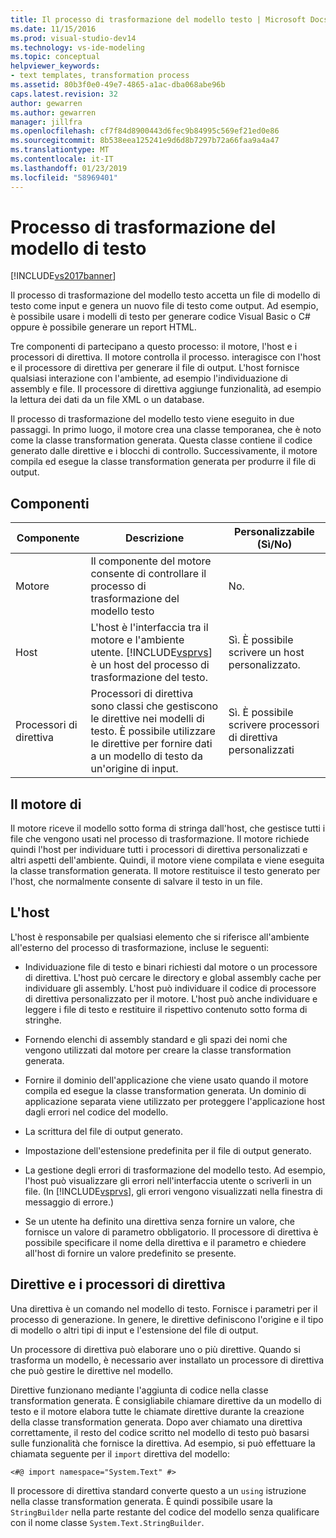 ```yaml
---
title: Il processo di trasformazione del modello testo | Microsoft Docs
ms.date: 11/15/2016
ms.prod: visual-studio-dev14
ms.technology: vs-ide-modeling
ms.topic: conceptual
helpviewer_keywords:
- text templates, transformation process
ms.assetid: 80b3f0e0-49e7-4865-a1ac-dba068abe96b
caps.latest.revision: 32
author: gewarren
ms.author: gewarren
manager: jillfra
ms.openlocfilehash: cf7f84d8900443d6fec9b84995c569ef21ed0e86
ms.sourcegitcommit: 8b538eea125241e9d6d8b7297b72a66faa9a4a47
ms.translationtype: MT
ms.contentlocale: it-IT
ms.lasthandoff: 01/23/2019
ms.locfileid: "58969401"
---
```

# <a name="the-text-template-transformation-process"></a>Processo di trasformazione del modello di testo
[!INCLUDE[vs2017banner](../includes/vs2017banner.md)]

Il processo di trasformazione del modello testo accetta un file di modello di testo come input e genera un nuovo file di testo come output. Ad esempio, è possibile usare i modelli di testo per generare codice Visual Basic o C# oppure è possibile generare un report HTML.  
  
 Tre componenti di partecipano a questo processo: il motore, l'host e i processori di direttiva. Il motore controlla il processo. interagisce con l'host e il processore di direttiva per generare il file di output. L'host fornisce qualsiasi interazione con l'ambiente, ad esempio l'individuazione di assembly e file. Il processore di direttiva aggiunge funzionalità, ad esempio la lettura dei dati da un file XML o un database.  
  
 Il processo di trasformazione del modello testo viene eseguito in due passaggi. In primo luogo, il motore crea una classe temporanea, che è noto come la classe transformation generata. Questa classe contiene il codice generato dalle direttive e i blocchi di controllo. Successivamente, il motore compila ed esegue la classe transformation generata per produrre il file di output.  
  
## <a name="components"></a>Componenti  
  
|Componente|Descrizione|Personalizzabile (Sì/No)|  
|---------------|-----------------|------------------------------|  
|Motore|Il componente del motore consente di controllare il processo di trasformazione del modello testo|No.|  
|Host|L'host è l'interfaccia tra il motore e l'ambiente utente. [!INCLUDE[vsprvs](../includes/vsprvs-md.md)] è un host del processo di trasformazione del testo.|Sì. È possibile scrivere un host personalizzato.|  
|Processori di direttiva|Processori di direttiva sono classi che gestiscono le direttive nei modelli di testo. È possibile utilizzare le direttive per fornire dati a un modello di testo da un'origine di input.|Sì. È possibile scrivere processori di direttiva personalizzati|  
  
## <a name="the-engine"></a>Il motore di  
 Il motore riceve il modello sotto forma di stringa dall'host, che gestisce tutti i file che vengono usati nel processo di trasformazione. Il motore richiede quindi l'host per individuare tutti i processori di direttiva personalizzati e altri aspetti dell'ambiente. Quindi, il motore viene compilata e viene eseguita la classe transformation generata. Il motore restituisce il testo generato per l'host, che normalmente consente di salvare il testo in un file.  
  
## <a name="the-host"></a>L'host  
 L'host è responsabile per qualsiasi elemento che si riferisce all'ambiente all'esterno del processo di trasformazione, incluse le seguenti:  
  
-   Individuazione file di testo e binari richiesti dal motore o un processore di direttiva. L'host può cercare le directory e global assembly cache per individuare gli assembly. L'host può individuare il codice di processore di direttiva personalizzato per il motore. L'host può anche individuare e leggere i file di testo e restituire il rispettivo contenuto sotto forma di stringhe.  
  
-   Fornendo elenchi di assembly standard e gli spazi dei nomi che vengono utilizzati dal motore per creare la classe transformation generata.  
  
-   Fornire il dominio dell'applicazione che viene usato quando il motore compila ed esegue la classe transformation generata. Un dominio di applicazione separata viene utilizzato per proteggere l'applicazione host dagli errori nel codice del modello.  
  
-   La scrittura del file di output generato.  
  
-   Impostazione dell'estensione predefinita per il file di output generato.  
  
-   La gestione degli errori di trasformazione del modello testo. Ad esempio, l'host può visualizzare gli errori nell'interfaccia utente o scriverli in un file. (In [!INCLUDE[vsprvs](../includes/vsprvs-md.md)], gli errori vengono visualizzati nella finestra di messaggio di errore.)  
  
-   Se un utente ha definito una direttiva senza fornire un valore, che fornisce un valore di parametro obbligatorio. Il processore di direttiva è possibile specificare il nome della direttiva e il parametro e chiedere all'host di fornire un valore predefinito se presente.  
  
## <a name="directives-and-directive-processors"></a>Direttive e i processori di direttiva  
 Una direttiva è un comando nel modello di testo. Fornisce i parametri per il processo di generazione. In genere, le direttive definiscono l'origine e il tipo di modello o altri tipi di input e l'estensione del file di output.  
  
 Un processore di direttiva può elaborare uno o più direttive. Quando si trasforma un modello, è necessario aver installato un processore di direttiva che può gestire le direttive nel modello.  
  
 Direttive funzionano mediante l'aggiunta di codice nella classe transformation generata. È consigliabile chiamare direttive da un modello di testo e il motore elabora tutte le chiamate direttive durante la creazione della classe transformation generata. Dopo aver chiamato una direttiva correttamente, il resto del codice scritto nel modello di testo può basarsi sulle funzionalità che fornisce la direttiva. Ad esempio, si può effettuare la chiamata seguente per il `import` direttiva del modello:  
  
 `<#@ import namespace="System.Text" #>`  
  
 Il processore di direttiva standard converte questo a un `using` istruzione nella classe transformation generata. È quindi possibile usare la `StringBuilder` nella parte restante del codice del modello senza qualificare con il nome classe `System.Text.StringBuilder`.
